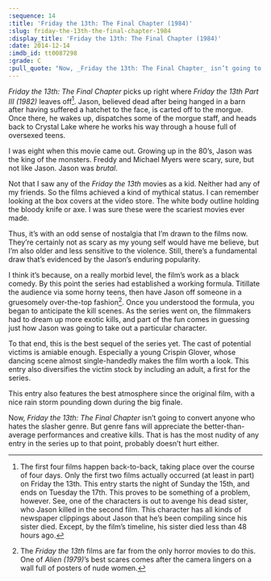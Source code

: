 ```yaml
---
:sequence: 14
:title: 'Friday the 13th: The Final Chapter (1984)'
:slug: friday-the-13th-the-final-chapter-1984
:display_title: 'Friday the 13th: The Final Chapter (1984)'
:date: 2014-12-14
:imdb_id: tt0087298
:grade: C
:pull_quote: "Now, _Friday the 13th: The Final Chapter_ isn’t going to convert anyone who disliked the first three films. But genre fans will appreciate the better-than-average performances and creative kills."
---
```


_Friday the 13th: The Final Chapter_ picks up right where _Friday the 13th Part III (1982)_ leaves off[^1]. Jason, believed dead after being hanged in a barn after having suffered a hatchet to the face, is carted off to the morgue. Once there, he wakes up, dispatches some of the morgue staff, and heads back to Crystal Lake where he works his way through a house full of oversexed teens.

I was eight when this movie came out. Growing up in the 80’s, Jason was the king of the monsters. Freddy and Michael Myers were scary, sure, but not like Jason. Jason was _brutal_. 

Not that I saw any of the _Friday the 13th_ movies as a kid. Neither had any of my friends. So the films achieved a kind of mythical status. I can remember looking at the box covers at the video store. The white body outline holding the bloody knife or axe. I was sure these were the scariest movies ever made.

Thus, it’s with an odd sense of nostalgia that I’m drawn to the films now. They’re certainly not as scary as my young self would have me believe, but I’m also older and less sensitive to the violence. Still, there’s a fundamental draw that’s evidenced by the Jason’s enduring popularity.

I think it’s because, on a really morbid level, the film’s work as a black comedy. By this point the series had established a working formula. Titillate the audience via some horny teens, then have Jason off someone in a gruesomely over-the-top fashion[^2]. Once you understood the formula, you began to anticipate the kill scenes. As the series went on, the filmmakers had to dream up more exotic kills, and part of the fun comes in guessing just how Jason was going to take out a particular character. 

To that end, this is the best sequel of the series yet. The cast of potential victims is amiable enough. Especially a young Crispin Glover, whose dancing scene almost single-handedly makes the film worth a look. This entry also diversifies the victim stock by including an adult, a first for the series.

This entry also features the best atmosphere since the original film, with a nice rain storm pounding down during the big finale. 

Now, _Friday the 13th: The Final Chapter_ isn’t going to convert anyone who hates the slasher genre. But genre fans will appreciate the better-than-average performances and creative kills. That is has the most nudity of any entry in the series up to that point, probably doesn’t hurt either.

[^1]: The first four films happen back-to-back, taking place over the course of four days. Only the first two films actually occurred (at least in part) on Friday the 13th. This entry starts the night of Sunday the 15th, and ends on Tuesday the 17th. This proves to be something of a problem, however. See, one of the characters is out to avenge his dead sister, who Jason killed in the second film. This character has all kinds of newspaper clippings about Jason that he’s been compiling since his sister died. Except, by the film’s timeline, his sister died less than 48 hours ago. 

[^2]: The _Friday the 13th_ films are far from the only horror movies to do this. One of _Alien (1979)_’s best scares comes after the camera lingers on a wall full of posters of nude women.